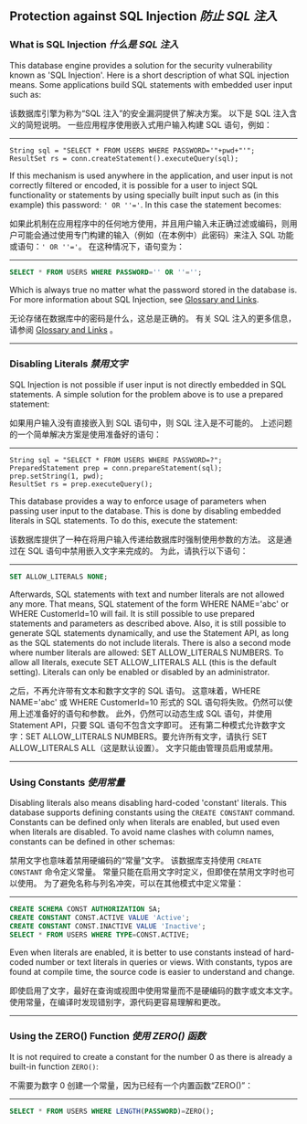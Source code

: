 ## Protection against SQL Injection *防止 SQL 注入*

### What is SQL Injection *什么是 SQL 注入*

This database engine provides a solution for the security vulnerability known as 'SQL Injection'.
Here is a short description of what SQL injection means.
Some applications build SQL statements with embedded user input such as:


该数据库引擎为称为“SQL 注入”的安全漏洞提供了解决方案。
以下是 SQL 注入含义的简短说明。
一些应用程序使用嵌入式用户输入构建 SQL 语句，例如：

---

```
String sql = "SELECT * FROM USERS WHERE PASSWORD='"+pwd+"'";
ResultSet rs = conn.createStatement().executeQuery(sql);
```

If this mechanism is used anywhere in the application, and user input is not correctly filtered or encoded, it is possible for a user to inject SQL functionality or statements by using specially built input such as (in this example) this password: `' OR ''='`.
In this case the statement becomes:


如果此机制在应用程序中的任何地方使用，并且用户输入未正确过滤或编码，则用户可能会通过使用专门构建的输入（例如（在本例中）此密码）来注入 SQL 功能或语句：`' OR ''='`。
在这种情况下，语句变为：

---

```sql
SELECT * FROM USERS WHERE PASSWORD='' OR ''='';
```

Which is always true no matter what the password stored in the database is.
For more information about SQL Injection, see [Glossary and Links]().


无论存储在数据库中的密码是什么，这总是正确的。
有关 SQL 注入的更多信息，请参阅 [Glossary and Links]() 。

---

### Disabling Literals *禁用文字*

SQL Injection is not possible if user input is not directly embedded in SQL statements.
A simple solution for the problem above is to use a prepared statement:


如果用户输入没有直接嵌入到 SQL 语句中，则 SQL 注入是不可能的。
上述问题的一个简单解决方案是使用准备好的语句：

---

```
String sql = "SELECT * FROM USERS WHERE PASSWORD=?";
PreparedStatement prep = conn.prepareStatement(sql);
prep.setString(1, pwd);
ResultSet rs = prep.executeQuery();
```

This database provides a way to enforce usage of parameters when passing user input to the database.
This is done by disabling embedded literals in SQL statements.
To do this, execute the statement:


该数据库提供了一种在将用户输入传递给数据库时强制使用参数的方法。
这是通过在 SQL 语句中禁用嵌入文字来完成的。
为此，请执行以下语句：

---

```sql
SET ALLOW_LITERALS NONE;
```

Afterwards, SQL statements with text and number literals are not allowed any more.
That means, SQL statement of the form WHERE NAME='abc' or WHERE CustomerId=10 will fail. It is still possible to use prepared statements and parameters as described above.
Also, it is still possible to generate SQL statements dynamically, and use the Statement API, as long as the SQL statements do not include literals.
There is also a second mode where number literals are allowed: SET ALLOW_LITERALS NUMBERS. To allow all literals, execute SET ALLOW_LITERALS ALL (this is the default setting).
Literals can only be enabled or disabled by an administrator.


之后，不再允许带有文本和数字文字的 SQL 语句。
这意味着，WHERE NAME='abc' 或 WHERE CustomerId=10 形式的 SQL 语句将失败。仍然可以使用上述准备好的语句和参数。
此外，仍然可以动态生成 SQL 语句，并使用 Statement API，只要 SQL 语句不包含文字即可。
还有第二种模式允许数字文字：SET ALLOW_LITERALS NUMBERS。要允许所有文字，请执行 SET ALLOW_LITERALS ALL（这是默认设置）。
文字只能由管理员启用或禁用。

---

### Using Constants *使用常量*

Disabling literals also means disabling hard-coded 'constant' literals.
This database supports defining constants using the `CREATE CONSTANT` command.
Constants can be defined only when literals are enabled, but used even when literals are disabled.
To avoid name clashes with column names, constants can be defined in other schemas:


禁用文字也意味着禁用硬编码的“常量”文字。
该数据库支持使用 `CREATE CONSTANT` 命令定义常量。
常量只能在启用文字时定义，但即使在禁用文字时也可以使用。
为了避免名称与列名冲突，可以在其他模式中定义常量：

---

```sql
CREATE SCHEMA CONST AUTHORIZATION SA;
CREATE CONSTANT CONST.ACTIVE VALUE 'Active';
CREATE CONSTANT CONST.INACTIVE VALUE 'Inactive';
SELECT * FROM USERS WHERE TYPE=CONST.ACTIVE;
```

Even when literals are enabled, it is better to use constants instead of hard-coded number or text literals in queries or views.
With constants, typos are found at compile time, the source code is easier to understand and change.


即使启用了文字，最好在查询或视图中使用常量而不是硬编码的数字或文本文字。
使用常量，在编译时发现错别字，源代码更容易理解和更改。

---

### Using the ZERO() Function *使用 ZERO() 函数*

It is not required to create a constant for the number 0 as there is already a built-in function `ZERO()`:


不需要为数字 0 创建一个常量，因为已经有一个内置函数“ZERO()”：

---

```sql
SELECT * FROM USERS WHERE LENGTH(PASSWORD)=ZERO();
```
